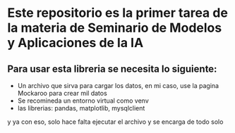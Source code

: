 # Este repositorio es la primer tarea de la materia de Seminario de Modelos y Aplicaciones de la IA

## Para usar esta libreria se necesita lo siguiente:

* Un archivo que sirva para cargar los datos, en mi caso, use la pagina Mockaroo para crear mil datos
* Se recomineda un entorno virtual como venv
* las librerias: pandas, matplotlib, mysqlclient

y ya con eso, solo hace falta ejecutar el archivo y se encarga de todo solo